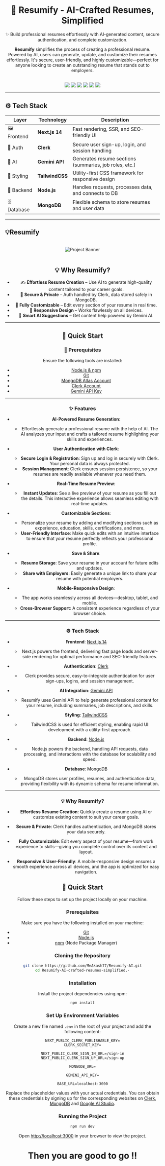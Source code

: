 <h1 align="center">
  📄 Resumify - AI-Crafted Resumes, Simplified
</h1>

<p align="center">
  ✨ Build professional resumes effortlessly with AI-generated content, secure authentication, and complete customization.
</p>

  <div align="center">
     <b>Resumify</b> simplifies the process of creating a professional resume. Powered by AI, users can generate, update, and customize their resumes effortlessly. It's secure, user-friendly, and highly customizable—perfect for anyone looking to create an outstanding resume that stands out to employers.
  </div>
  <br />
</div>


<p align="center">
  <img src="https://img.shields.io/badge/Next.js-14-blue?logo=nextdotjs" />
  <img src="https://img.shields.io/badge/Clerk-Auth-blueviolet?logo=clerk" />
  <img src="https://img.shields.io/badge/Gemini-API-green?logo=google" />
  <img src="https://img.shields.io/badge/TailwindCSS-Styling-06B6D4?logo=tailwindcss" />
  <img src="https://img.shields.io/badge/Node.js-Backend-brightgreen?logo=node.js" />
  <img src="https://img.shields.io/badge/MongoDB-Database-4EA94B?logo=mongodb" />
</p>

---


## ⚙️ Tech Stack

| Layer         | Technology         | Description |
|---------------|--------------------|-------------|
| 🖼️ Frontend    | **Next.js 14**      | Fast rendering, SSR, and SEO-friendly UI |
| 🔐 Auth        | **Clerk**           | Secure user sign-up, login, and session handling |
| 🤖 AI          | **Gemini API**      | Generates resume sections (summaries, job roles, etc.) |
| 🎨 Styling     | **TailwindCSS**     | Utility-first CSS framework for responsive design |
| 🧠 Backend     | **Node.js**         | Handles requests, processes data, and connects to DB |
| 🗄️ Database    | **MongoDB**         | Flexible schema to store resumes and user data |

---

## 💡Resumify
<div align="center">
  <br />
    <img src="https://i.postimg.cc/9QtLC6R6/Screenshot-2024-11-08-001254.png" alt="Project Banner">
  <br />
  <br />


## 💡 Why Resumify?

- ✍️ **Effortless Resume Creation** – Use AI to generate high-quality content tailored to your career goals.
- 🔐 **Secure & Private** – Auth handled by Clerk, data stored safely in MongoDB.
- 🧩 **Fully Customizable** – Edit every section of your resume in real time.
- 📱 **Responsive Design** – Works flawlessly on all devices.
- 🧠 **Smart AI Suggestions** – Get content help powered by Gemini AI.

---

## 🚀 Quick Start

### 🔧 Prerequisites

Ensure the following tools are installed:

- [Node.js & npm](https://nodejs.org/)
- [Git](https://git-scm.com/)
- [MongoDB Atlas Account](https://www.mongodb.com/cloud/atlas)
- [Clerk Account](https://clerk.com/)
- [Gemini API Key](https://aistudio.google.com/)

---

### ✨ **Features**

- **AI-Powered Resume Generation**:
  - Effortlessly generate a professional resume with the help of AI. The AI analyzes your input and crafts a tailored resume highlighting your skills and experiences.

- **User Authentication with Clerk**:
  - **Secure Login & Registration**: Sign up and log in securely with Clerk. Your personal data is always protected.
  - **Session Management**: Clerk ensures session persistence, so your resumes are readily available whenever you need them.

- **Real-Time Resume Preview**:
  - **Instant Updates**: See a live preview of your resume as you fill out the details. This interactive experience allows seamless editing with real-time updates.

- **Customizable Sections**:
  - Personalize your resume by adding and modifying sections such as experience, education, skills, certifications, and more.
  - **User-Friendly Interface**: Make quick edits with an intuitive interface to ensure that your resume perfectly reflects your professional profile.

- **Save & Share**:
  - **Resume Storage**: Save your resume in your account for future edits and updates.
  - **Share with Employers**: Easily generate a unique link to share your resume with potential employers.

- **Mobile-Responsive Design**:
  - The app works seamlessly across all devices—desktop, tablet, and mobile.
  - **Cross-Browser Support**: A consistent experience regardless of your browser choice.

---

### ⚙️ **Tech Stack**

- **Frontend**: [Next.js 14](https://nextjs.org/)
  - Next.js powers the frontend, delivering fast page loads and server-side rendering for optimal performance and SEO-friendly features.

- **Authentication**: [Clerk](https://clerk.dev/)
  - Clerk provides secure, easy-to-integrate authentication for user sign-ups, logins, and session management.

- **AI Integration**: [Gemini API](https://www.gemini.com/)
  - Resumify uses Gemini API to help generate professional content for your resume, including summaries, job descriptions, and skills.

- **Styling**: [TailwindCSS](https://tailwindcss.com/)
  - TailwindCSS is used for efficient styling, enabling rapid UI development with a utility-first approach.

- **Backend**: [Node.js](https://nodejs.org/)
  - Node.js powers the backend, handling API requests, data processing, and interactions with the database for scalability and speed.

- **Database**: [MongoDB](https://www.mongodb.com/)
  - MongoDB stores user profiles, resumes, and authentication data, providing flexibility with its dynamic schema for resume information.

---

### 💡 **Why Resumify?**

- **Effortless Resume Creation**: Quickly create a resume using AI or customize existing content to suit your career goals.
  
- **Secure & Private**: Clerk handles authentication, and MongoDB stores your data securely.

- **Fully Customizable**: Edit every aspect of your resume—from work experience to skills—giving you complete control over its content and layout.

- **Responsive & User-Friendly**: A mobile-responsive design ensures a smooth experience across all devices, and the app is optimized for easy navigation.


## <a name="quick-start">🚀 Quick Start</a>

Follow these steps to set up the project locally on your machine.

### Prerequisites

Make sure you have the following installed on your machine:

- [Git](https://git-scm.com/)
- [Node.js](https://nodejs.org/en)
- [npm](https://www.npmjs.com/) (Node Package Manager)

### Cloning the Repository

```bash
git clone https://github.com/MeAkash77/Resumify-AI.git
cd Resumify-AI-crafted-resumes-simplified.-
```

### Installation

Install the project dependencies using npm:

```bash
npm install
```

### Set Up Environment Variables

Create a new file named `.env` in the root of your project and add the following content:

```env
NEXT_PUBLIC_CLERK_PUBLISHABLE_KEY=
CLERK_SECRET_KEY=

NEXT_PUBLIC_CLERK_SIGN_IN_URL=/sign-in
NEXT_PUBLIC_CLERK_SIGN_UP_URL=/sign-up

MONGODB_URL=

GEMINI_API_KEY=

BASE_URL=localhost:3000
```

Replace the placeholder values with your actual credentials. You can obtain these credentials by signing up for the corresponding websites on [Clerk](https://clerk.com/), [MongoDB](https://mongodb.com/) and [Google AI Studio](https://aistudio.google.com/app/apikey).

### Running the Project

```bash
npm run dev
```

Open [http://localhost:3000](http://localhost:3000) in your browser to view the project.
# Then you are good to go !!
